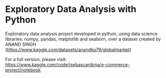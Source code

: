 # Exploratory Data Analysis with Python

Exploratory data analysis project developed in python, using data science libraries: numpy, pandas, matplotlib and seaborn, over a dataset created by ANAND SINGH (https://www.kaggle.com/datasets/anandku79/globalmarket)

For a full version, please visit: https://www.kaggle.com/code/jsebascardona/e-commerce-project/notebook
